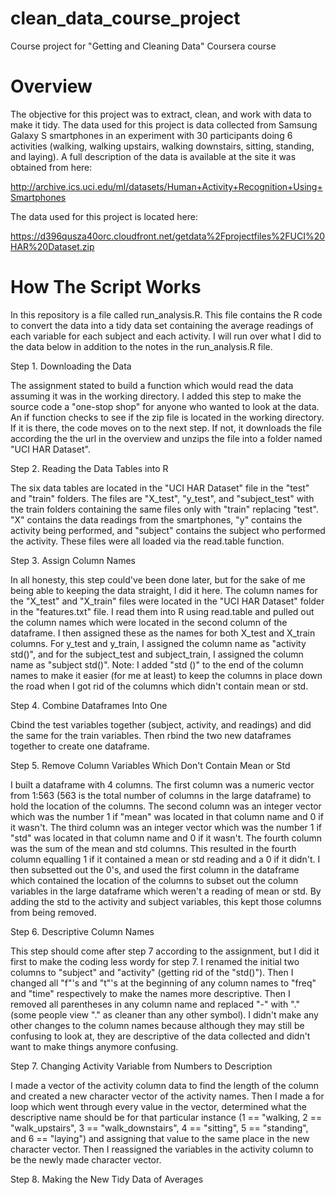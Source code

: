 # clean_data_course_project
Course project for "Getting and Cleaning Data" Coursera course

# Overview

The objective for this project was to extract, clean, and work with data to make it tidy.  The data used for this project is data collected from Samsung Galaxy S smartphones in an experiment with 30 participants doing 6 activities (walking, walking upstairs, walking downstairs, sitting, standing, and laying).  A full description of the data is available at the site it was obtained from here:

http://archive.ics.uci.edu/ml/datasets/Human+Activity+Recognition+Using+Smartphones

The data used for this project is located here:

https://d396qusza40orc.cloudfront.net/getdata%2Fprojectfiles%2FUCI%20HAR%20Dataset.zip

# How The Script Works

In this repository is a file called run_analysis.R.  This file contains the R code to convert the data into a tidy data set containing the average readings of each variable for each subject and each activity.  I will run over what I did to the data below in addition to the notes in the run_analysis.R file.

Step 1.  Downloading the Data

The assignment stated to build a function which would read the data assuming it was in the working directory.  I added this step to make the source code a "one-stop shop" for anyone who wanted to look at the data.  An if function checks to see if the zip file is located in the working directory.  If it is there, the code moves on to the next step.  If not, it downloads the file according the the url in the overview and unzips the file into a folder named "UCI HAR Dataset".

Step 2.  Reading the Data Tables into R

The six data tables are located in the "UCI HAR Dataset" file in the "test" and "train" folders.  The files are "X_test", "y_test", and "subject_test" with the train folders containing the same files only with "train" replacing "test".  "X" contains the data readings from the smartphones, "y" contains the activity being performed, and "subject" contains the subject who performed the activity.  These files were all loaded via the read.table function.

Step 3.  Assign Column Names

In all honesty, this step could've been done later, but for the sake of me being able to keeping the data straight, I did it here.  The column names for the "X_test" and "X_train" files were located in the "UCI HAR Dataset" folder in the "features.txt" file.  I read them into R using read.table and pulled out the column names which were located in the second column of the dataframe.  I then assigned these as the names for both X_test and X_train columns.  For y_test and y_train, I assigned the column name as "activity std()", and for the subject_test and subject_train, I assigned the column name as "subject std()".  Note: I added "std ()" to the end of the column names to make it easier (for me at least) to keep the columns in place down the road when I got rid of the columns which didn't contain mean or std.

Step 4.  Combine Dataframes Into One

Cbind the test variables together (subject, activity, and readings) and did the same for the train variables.  Then rbind the two new dataframes together to create one dataframe.

Step 5.  Remove Column Variables Which Don't Contain Mean or Std

I built a dataframe with 4 columns.  The first column was a numeric vector from 1:563 (563 is the total number of columns in the large dataframe) to hold the location of the columns.  The second column was an integer vector which was the number 1 if "mean" was located in that column name and 0 if it wasn't.  The third column was an integer vector which was the number 1 if "std" was located in that column name and 0 if it wasn't.  The fourth column was the sum of the mean and std columns.  This resulted in the fourth column equalling 1 if it contained a mean or std reading and a 0 if it didn't.  I then subsetted out the 0's, and used the first column in the dataframe which contained the location of the columns to subset out the column variables in the large dataframe which weren't a reading of mean or std.  By adding the std to the activity and subject variables, this kept those columns from being removed.

Step 6.  Descriptive Column Names

This step should come after step 7 according to the assignment, but I did it first to make the coding less wordy for step 7.  I renamed the initial two columns to "subject" and "activity" (getting rid of the "std()").  Then I changed all "f"'s and "t"'s at the beginning of any column names to "freq" and "time" respectively to make the names more descriptive.  Then I removed all parentheses in any column name and replaced "-" with "." (some people view "." as cleaner than any other symbol).  I didn't make any other changes to the column names because although they may still be confusing to look at, they are descriptive of the data collected and didn't want to make things anymore confusing.

Step 7.  Changing Activity Variable from Numbers to Description

I made a vector of the activity column data to find the length of the column and created a new character vector of the activity names.  Then I made a for loop which went through every value in the vector, determined what the descriptive name should be for that particular instance (1 == "walking, 2 == "walk_upstairs", 3 == "walk_downstairs", 4 == "sitting", 5 == "standing", and 6 == "laying") and assigning that value to the same place in the new character vector.  Then I reassigned the variables in the activity column to be the newly made character vector.

Step 8.  Making the New Tidy Data of Averages


